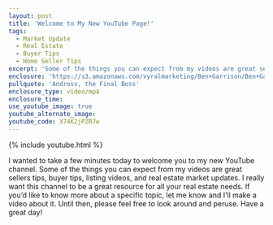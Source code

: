 ```yaml
---
layout: post
title: 'Welcome to My New YouTube Page!'
tags:
  - Market Update
  - Real Estate
  - Buyer Tips
  - Home Seller Tips
excerpt: 'Some of the things you can expect from my videos are great sellers tips, buyer tips, listing videos, and real estate market updates.'
enclosure: 'https://s3.amazonaws.com/vyralmarketing/Ben+Garrison/Ben+Garrison+Welcome+to+my+New+Youtube+Page!.mp4'
pullquote: 'Andross, the Final Boss'
enclosure_type: video/mp4
enclosure_time:
use_youtube_image: true
youtube_alternate_image:
youtube_code: X74K2jPZR7w
---
```



{% include youtube.html %}

I wanted to take a few minutes today to welcome you to my new YouTube channel. Some of the things you can expect from my videos are great sellers tips, buyer tips, listing videos, and real estate market updates. I really want this channel to be a great resource for all your real estate needs. If you’d like to know more about a specific topic, let me know and I’ll make a video about it. Until then, please feel free to look around and peruse. Have a great day!
